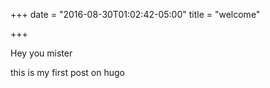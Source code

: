 +++
date = "2016-08-30T01:02:42-05:00"
title = "welcome"

+++

Hey you mister


this is my first post on hugo

